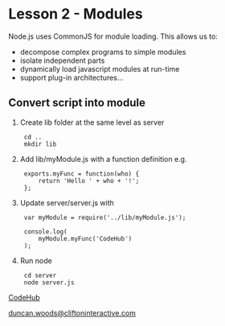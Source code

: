 Lesson 2 - Modules
==================

Node.js uses CommonJS for module loading. This allows us to:

 - decompose complex programs to simple modules
 - isolate independent parts
 - dynamically load javascript modules at run-time
 - support plug-in architectures...


Convert script into module
--------------------------

1. Create lib folder at the same level as server

        cd ..
        mkdir lib

2. Add lib/myModule.js with a function definition e.g.

        exports.myFunc = function(who) {
            return 'Hello ' + who + '!';
        };

3. Update server/server.js with

        var myModule = require('../lib/myModule.js');

        console.log(
            myModule.myFunc('CodeHub')
        );

4. Run node

        cd server
        node server.js


[CodeHub](http://www.codehub.org.uk/)

<duncan.woods@cliftoninteractive.com>